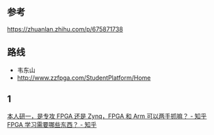 ## 参考
https://zhuanlan.zhihu.com/p/675871738
## 路线
- 韦东山
- http://www.zzfpga.com/StudentPlatform/Home
## 1
[本人研一，是专攻 FPGA 还是 Zynq，FPGA 和 Arm 可以两手抓嘛？ - 知乎](https://www.zhihu.com/question/530486730/answer/3209921547)
[FPGA 学习需要哪些东西？ - 知乎](https://www.zhihu.com/question/27183855/answer/117433113594)
